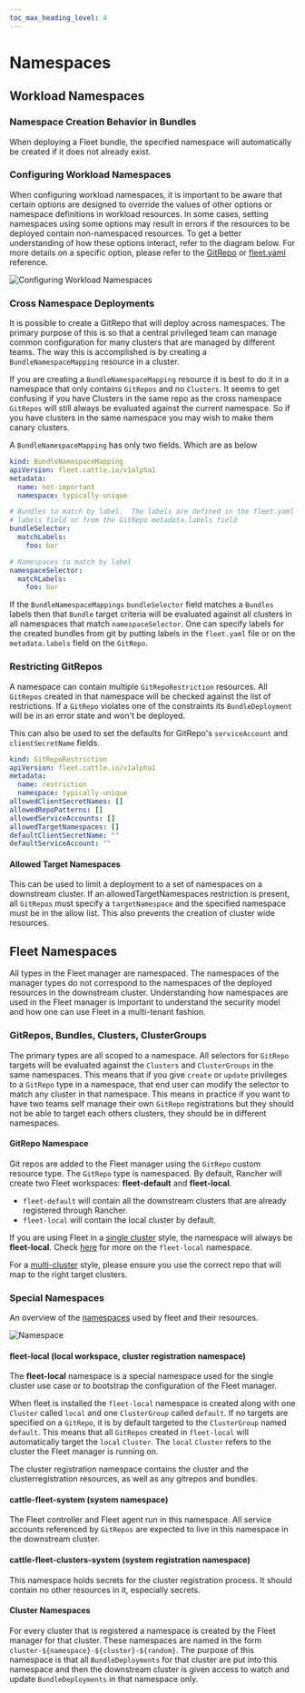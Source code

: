 ```yaml
---
toc_max_heading_level: 4
---
```


# Namespaces

## Workload Namespaces

### Namespace Creation Behavior in Bundles

When deploying a Fleet bundle, the specified namespace will automatically be
created if it does not already exist.

### Configuring Workload Namespaces

When configuring workload namespaces, it is important to be aware that certain
options are designed to override the values of other options or namespace
definitions in workload resources. In some cases, setting namespaces using some
options may result in errors if the resources to be deployed contain
non-namespaced resources. To get a better understanding of how these options
interact, refer to the diagram below. For more details on a specific option,
please refer to the [GitRepo](./ref-gitrepo.md) or
[fleet.yaml](./ref-fleet-yaml.md) reference.

![Configuring Workload Namespaces](/img/FleetWorkloadNamespaces.png)

### Cross Namespace Deployments

It is possible to create a GitRepo that will deploy across namespaces. The
primary purpose of this is so that a central privileged team can manage common
configuration for many clusters that are managed by different teams. The way
this is accomplished is by creating a `BundleNamespaceMapping` resource in a
cluster.

If you are creating a `BundleNamespaceMapping` resource it is best to do it in a
namespace that only contains `GitRepos` and no `Clusters`. It seems to get
confusing if you have Clusters in the same repo as the cross namespace
`GitRepos` will still always be evaluated against the current namespace. So if
you have clusters in the same namespace you may wish to make them canary
clusters.

A `BundleNamespaceMapping` has only two fields. Which are as below

```yaml
kind: BundleNamespaceMapping
apiVersion: fleet.cattle.io/v1alpha1
metadata:
  name: not-important
  namespace: typically-unique

# Bundles to match by label.  The labels are defined in the fleet.yaml
# labels field or from the GitRepo metadata.labels field
bundleSelector:
  matchLabels:
    foo: bar

# Namespaces to match by label
namespaceSelector:
  matchLabels:
    foo: bar
```

If the `BundleNamespaceMappings` `bundleSelector` field matches a `Bundles`
labels then that `Bundle` target criteria will be evaluated against all clusters
in all namespaces that match `namespaceSelector`. One can specify labels for the
created bundles from git by putting labels in the `fleet.yaml` file or on the
`metadata.labels` field on the `GitRepo`.

### Restricting GitRepos

A namespace can contain multiple `GitRepoRestriction` resources. All `GitRepos`
created in that namespace will be checked against the list of restrictions. If a
`GitRepo` violates one of the constraints its `BundleDeployment` will be in an
error state and won't be deployed.

This can also be used to set the defaults for GitRepo's `serviceAccount` and
`clientSecretName` fields.

```yaml
kind: GitRepoRestriction
apiVersion: fleet.cattle.io/v1alpha1
metadata:
  name: restriction
  namespace: typically-unique
allowedClientSecretNames: []
allowedRepoPatterns: []
allowedServiceAccounts: []
allowedTargetNamespaces: []
defaultClientSecretName: ""
defaultServiceAccount: ""
```

#### Allowed Target Namespaces

This can be used to limit a deployment to a set of namespaces on a downstream
cluster. If an allowedTargetNamespaces restriction is present, all `GitRepos`
must specify a `targetNamespace` and the specified namespace must be in the
allow list. This also prevents the creation of cluster wide resources.

## Fleet Namespaces

All types in the Fleet manager are namespaced. The namespaces of the manager
types do not correspond to the namespaces of the deployed resources in the
downstream cluster. Understanding how namespaces are used in the Fleet manager
is important to understand the security model and how one can use Fleet in a
multi-tenant fashion.

### GitRepos, Bundles, Clusters, ClusterGroups

The primary types are all scoped to a namespace. All selectors for `GitRepo`
targets will be evaluated against the `Clusters` and `ClusterGroups` in the same
namespaces. This means that if you give `create` or `update` privileges to a
`GitRepo` type in a namespace, that end user can modify the selector to match
any cluster in that namespace. This means in practice if you want to have two
teams self manage their own `GitRepo` registrations but they should not be able
to target each others clusters, they should be in different namespaces.

#### GitRepo Namespace

Git repos are added to the Fleet manager using the `GitRepo` custom resource
type. The `GitRepo` type is namespaced. By default, Rancher will create two
Fleet workspaces: **fleet-default** and **fleet-local**.

- `fleet-default` will contain all the downstream clusters that are already
  registered through Rancher.
- `fleet-local` will contain the local cluster by default.

If you are using Fleet in a [single cluster](./concepts.md) style, the namespace
will always be **fleet-local**. Check
[here](https://fleet.rancher.io/namespaces/#fleet-local) for more on the
`fleet-local` namespace.

For a [multi-cluster](./concepts.md) style, please ensure you use the correct
repo that will map to the right target clusters.

### Special Namespaces

An overview of the [namespaces](./namespaces.md) used by fleet and their
resources.

![Namespace](/img/FleetNamespaces.svg)

#### fleet-local (local workspace, cluster registration namespace)

The **fleet-local** namespace is a special namespace used for the single cluster
use case or to bootstrap the configuration of the Fleet manager.

When fleet is installed the `fleet-local` namespace is created along with one
`Cluster` called `local` and one `ClusterGroup` called `default`. If no targets
are specified on a `GitRepo`, it is by default targeted to the `ClusterGroup`
named `default`. This means that all `GitRepos` created in `fleet-local` will
automatically target the `local` `Cluster`. The `local` `Cluster` refers to the
cluster the Fleet manager is running on.

The cluster registration namespace contains the cluster and the
clusterregistration resources, as well as any gitrepos and bundles.

#### cattle-fleet-system (system namespace)

The Fleet controller and Fleet agent run in this namespace. All service accounts
referenced by `GitRepos` are expected to live in this namespace in the
downstream cluster.

#### cattle-fleet-clusters-system (system registration namespace)

This namespace holds secrets for the cluster registration process. It should
contain no other resources in it, especially secrets.

#### Cluster Namespaces

For every cluster that is registered a namespace is created by the Fleet manager
for that cluster. These namespaces are named in the form
`cluster-${namespace}-${cluster}-${random}`. The purpose of this namespace is
that all `BundleDeployments` for that cluster are put into this namespace and
then the downstream cluster is given access to watch and update
`BundleDeployments` in that namespace only.
